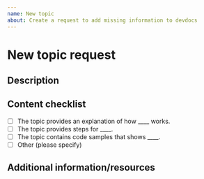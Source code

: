 ```yaml
---
name: New topic
about: Create a request to add missing information to devdocs
---
```


# New topic request

## Description

<!-- (REQUIRED) What topic is missing from devdocs? -->

## Content checklist

<!-- (REQUIRED) List specific information or details to include in this topic -->

<!-- Use the following checklist template as a starting point -->

-  [ ] The topic provides an explanation of how ____ works.
-  [ ] The topic provides steps for ____.
-  [ ] The topic contains code samples that shows ____.
-  [ ] Other (please specify)

## Additional information/resources

<!-- (OPTIONAL) Any information you already know or other online resources that cover this topic -->

<!--
Thank you for taking the time to report this issue!
GitHub Issues should only be created for problems/topics related to this project's codebase.

Before submitting this issue, please make sure you are complying with our Code of Conduct:
https://github.com/magento/devdocs/blob/master/.github/CODE_OF_CONDUCT.md

Issues that do not comply with our Code of Conduct or do not contain enough information may be closed at the maintainers' discretion.

Feel free to remove this section before creating this issue.
-->
